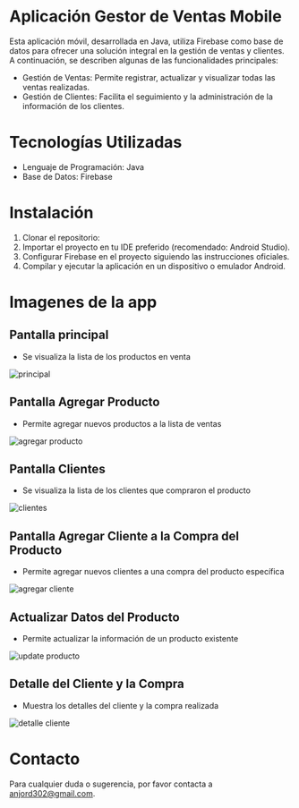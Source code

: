 # Aplicación Gestor de Ventas Mobile
Esta aplicación móvil, desarrollada en Java, utiliza Firebase como base de datos para ofrecer una 
solución integral en la gestión de ventas y clientes. A continuación, se describen algunas de las 
funcionalidades principales:

- Gestión de Ventas: Permite registrar, actualizar y visualizar todas las ventas realizadas.
- Gestión de Clientes: Facilita el seguimiento y la administración de la información de los clientes.

# Tecnologías Utilizadas
- Lenguaje de Programación: Java
- Base de Datos: Firebase

# Instalación
1. Clonar el repositorio:
2. Importar el proyecto en tu IDE preferido (recomendado: Android Studio).
3. Configurar Firebase en el proyecto siguiendo las instrucciones oficiales.
4. Compilar y ejecutar la aplicación en un dispositivo o emulador Android.

# Imagenes de la app
## Pantalla principal
- Se visualiza la lista de los productos en venta
  
![principal](https://github.com/JosueRuiz3/APP_VyA/assets/85378541/748221d0-3b49-493e-a016-e53d8657ce91)

## Pantalla Agregar Producto
- Permite agregar nuevos productos a la lista de ventas
 
![agregar producto](https://github.com/JosueRuiz3/APP_VyA/assets/85378541/b9ecff8a-bc5a-4170-b89a-ce1a449f1115)

## Pantalla Clientes
- Se visualiza la lista de los clientes que compraron el producto
  
![clientes](https://github.com/JosueRuiz3/APP_VyA/assets/85378541/4ec7c331-0c16-4b8a-8f43-7689b7028593)

## Pantalla Agregar Cliente a la Compra del Producto
- Permite agregar nuevos clientes a una compra del producto específica

![agregar cliente](https://github.com/JosueRuiz3/APP_VyA/assets/85378541/dee1e095-5c17-42bb-8d58-728df5eb2ac4)

## Actualizar Datos del Producto
- Permite actualizar la información de un producto existente

![update producto](https://github.com/JosueRuiz3/APP_VyA/assets/85378541/d6ec9173-ce60-4337-bd9e-b4c2c2861b11)

## Detalle del Cliente y la Compra
- Muestra los detalles del cliente y la compra realizada

![detalle cliente](https://github.com/JosueRuiz3/APP_VyA/assets/85378541/2ba1ae4c-b180-418b-a1b9-ecf23449b9fd)

# Contacto
Para cualquier duda o sugerencia, por favor contacta a anjord302@gmail.com.
